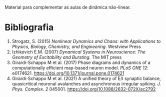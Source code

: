 Material para complementar as aulas de dinâmica não-linear.

# Bibliografia

1. Strogatz, S. (2015) _Nonlinear Dynamics and Chaos: with Applications to Physics, Biology, Chemistry, and Engineering_. Westview Press
2. Izhikevich E.M. (2007) _Dynamical Systems in Neuroscience: The Geometry of Excitability and Bursting_. The MIT press
3. Girardi-Schappo M et al. (2017) Phase diagrams and dynamics of a computationally efficient map-based neuron model. *PLoS ONE 12*: e0174621. https://doi.org/10.1371/journal.pone.0174621
4. Girardi-Schappo M et al. (2021) A unified theory of E/I synaptic balance, quasicritical neuronal avalanches and asynchronous irregular spiking. *J. Phys. Complex. 2* 045001. https://doi.org/10.1088/2632-072X/ac2792
